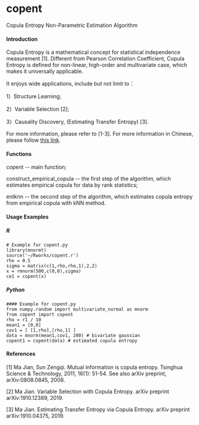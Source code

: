 # copent
Copula Entropy Non-Parametric Estimation Algorithm


#### Introduction
Copula Entropy is a mathematical concept for statistical independence measurement [1]. Different from Pearson Correlation Coefficient, Copula Entropy is defined for non-linear, high-order and multivariate case, which makes it universally applicable.

It enjoys wide applications, include but not limit to：

1）Structure Learning;

2）Variable Selection [2];

3）Causality Discovery, (Estimating Transfer Entropy) [3].

For more information, please refer to [1-3]. For more information in Chinese, please follow [this link](http://blog.sciencenet.cn/blog-3018268-978326.html).

#### Functions
copent -- main function;

construct_empirical_copula -- the first step of the algorithm, which estimates empirical copula for data by rank statistics;

entknn -- the second step of the algorithm, which estimates copula entropy from empirical copula with kNN method.

#### Usage Examples
##### R
```
# Example for copent.py
library(mnormt)
source('~/Rworks/copent.r')
rho = 0.5
sigma = matrix(c(1,rho,rho,1),2,2)
x = rmnorm(500,c(0,0),sigma)
ce1 = copent(x)
```
##### Python
```
#### Example for copent.py
from numpy.random import multivariate_normal as mnorm
from copent import copent
rho = r1 / 10
mean1 = [0,0]
cov1 = [ [1,rho],[rho,1] ]
data = mnorm(mean1,cov1, 200) # bivariate gaussian 
copent1 = copent(data) # estimated copula entropy

```

#### References
[1] Ma Jian, Sun Zengqi. Mutual information is copula entropy. Tsinghua Science & Technology, 2011, 16(1): 51-54. See also arXiv preprint, arXiv:0808.0845, 2008.

[2] Ma Jian. Variable Selection with Copula Entropy. arXiv preprint arXiv:1910.12389, 2019.

[3] Ma Jian. Estimating Transfer Entropy via Copula Entropy. arXiv preprint arXiv:1910.04375, 2019.
